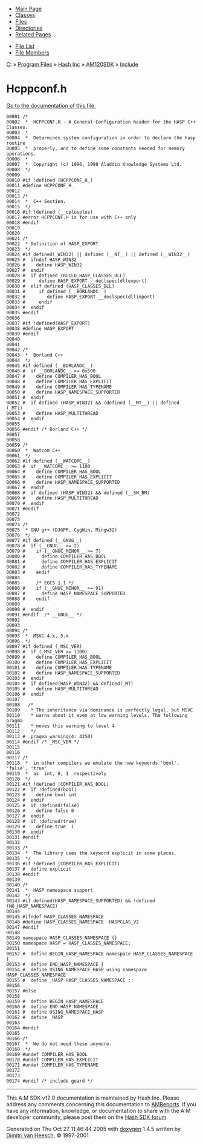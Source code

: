 <div class="tabs">

- [Main Page](index.md)
- [Classes](annotated.md)
- <span id="current">[Files](files.md)</span>
- [Directories](dirs.md)
- [Related Pages](pages.md)

</div>

<div class="tabs">

- [File List](files.md)
- [File Members](globals.md)

</div>

<div class="nav">

<a href="dir_C_3A_2F.md" class="el">C:</a> » <a href="dir_C_3A_2FProgram_20Files_2F.md" class="el">Program Files</a> » <a href="dir_C_3A_2FProgram_20Files_2FHash_20Inc_2F.md" class="el">Hash Inc</a> » <a href="dir_C_3A_2FProgram_20Files_2FHash_20Inc_2FAM120SDK_2F.md" class="el">AM120SDK</a> » <a href="dir_C_3A_2FProgram_20Files_2FHash_20Inc_2FAM120SDK_2FInclude_2F.md" class="el">Include</a>

</div>

# Hcppconf.h

[Go to the documentation of this file.](Hcppconf_8h.md)

<div class="fragment">

``` fragment
00001 /*
00002  *  HCPPCONF.H - A General Configuration header for the HASP C++ Classes.
00003  *
00004  *  Determines system configuration in order to declare the hasp routine
00005  *  properly, and to define some constants needed for memory operations.
00006  *
00007  *  Copyright (c) 1996, 1998 Aladdin Knowledge Systems Ltd.
00008  */
00009 
00010 #if !defined (HCPPCONF_H_)
00011 #define HCPPCONF_H_
00012 
00013 /*
00014  *  C++ Section.
00015  */
00016 #if !defined (__cplusplus)
00017 #error HCPPCONF.H is for use with C++ only
00018 #endif
00019 
00020 
00021 /*
00022  * Definition of HASP_EXPORT
00023  */
00024 #if defined(_WIN32) || defined (__NT__) || defined (__WIN32__)
00025 #  ifndef HASP_WIN32
00026 #    define HASP_WIN32
00027 #  endif
00028 #  if defined (BUILD_HASP_CLASSES_DLL)
00029 #     define HASP_EXPORT __declspec(dllexport)
00030 #  elif defined (HASP_CLASSES_DLL)
00031 #     if defined (__BORLANDC__)
00032 #        define HASP_EXPORT __declspec(dllimport)
00033 #     endif
00034 #  endif
00035 #endif
00036 
00037 #if !defined(HASP_EXPORT)
00038 #define HASP_EXPORT
00039 #endif
00040 
00041 
00042 /*
00043  *  Borland C++
00044  */
00045 #if defined (__BORLANDC__)
00046 #  if __BORLANDC__ >= 0x500
00047 #    define COMPILER_HAS_BOOL
00048 #    define COMPILER_HAS_EXPLICIT
00049 #    define COMPILER_HAS_TYPENAME
00050 #    define HASP_NAMESPACE_SUPPORTED
00051 #  endif
00052 #  if defined (HASP_WIN32) && (defined (__MT__) || defined (_MT))
00053 #    define HASP_MULTITHREAD
00054 #  endif
00055 
00056 #endif /* Borland C++ */
00057 
00058 
00059 /*
00060  *  Watcom C++
00061  */
00062 #if defined (__WATCOMC__)
00063 #  if __WATCOMC__ >= 1100
00064 #    define COMPILER_HAS_BOOL
00065 #    define COMPILER_HAS_EXPLICIT
00066 #    define HASP_NAMESPACE_SUPPORTED
00067 #  endif
00068 #  if defined (HASP_WIN32) && defined (__SW_BM)
00069 #    define HASP_MULTITHREAD
00070 #  endif
00071 #endif
00072 
00073 
00074 /*
00075  * GNU g++ (DJGPP, CygWin, Mingw32)
00076  */
00077 #if defined (__GNUG__)
00078 #  if (__GNUG__ >= 2)
00079 #    if (__GNUC_MINOR__ >= 7)
00080 #      define COMPILER_HAS_BOOL
00081 #      define COMPILER_HAS_EXPLICIT
00082 #      define COMPILER_HAS_TYPENAME
00083 #    endif
00084 
00085      /* EGCS 1.1 */ 
00086 #    if (__GNUC_MINOR__ >= 91)
00087 #      define HASP_NAMESPACE_SUPPORTED
00088 #    endif
00089 
00090 #  endif
00091 #endif  /* __GNUG__ */
00092 
00093 
00094 /*
00095  *  MSVC 4.x, 5.x
00096  */
00097 #if defined (_MSC_VER)
00098 #  if (_MSC_VER >= 1100)
00099 #    define COMPILER_HAS_BOOL
00100 #    define COMPILER_HAS_EXPLICIT
00101 #    define COMPILER_HAS_TYPENAME
00102 #    define HASP_NAMESPACE_SUPPORTED
00103 #  endif
00104 #  if defined(HASP_WIN32) && defined(_MT)
00105 #    define HASP_MULTITHREAD
00106 #  endif
00107 
00108   /*
00109    * The inheritance via dominance is perfectly legal, but MSVC
00110    * warns about it even at low warning levels. The following pragma
00111    * moves this warning to level 4
00112    */
00113 #  pragma warning(4: 4250)
00114 #endif /* _MSC_VER */
00115 
00116 
00117 /*
00118  *  in other compilers we emulate the new keywords 'bool', 'false', 'true'
00119  *  as  int, 0, 1  respectively
00120  */
00121 #if !defined (COMPILER_HAS_BOOL)
00122 #  if !defined(bool)
00123 #    define bool int
00124 #  endif
00125 #  if !defined(false)
00126 #    define false 0
00127 #  endif
00128 #  if !defined(true)
00129 #    define true  1
00130 #  endif
00131 #endif
00132 
00133 /*
00134  *  The library uses the keyword explicit in some places.
00135  */
00136 #if !defined (COMPILER_HAS_EXPLICIT)
00137 #  define explicit
00138 #endif
00139 
00140 /*
00141  *  HASP namespace support
00142  */
00143 #if defined(HASP_NAMESPACE_SUPPORTED) && !defined (NO_HASP_NAMESPACE)
00144 
00145 #ifndef HASP_CLASSES_NAMESPACE
00146 #define HASP_CLASSES_NAMESPACE  HASPCLAS_V2
00147 #endif
00148 
00149 namespace HASP_CLASSES_NAMESPACE {}
00150 namespace HASP = HASP_CLASSES_NAMESPACE;
00151 
00152 #  define BEGIN_HASP_NAMESPACE namespace HASP_CLASSES_NAMESPACE {
00153 #  define END_HASP_NAMESPACE }
00154 #  define USING_NAMESPACE_HASP using namespace HASP_CLASSES_NAMESPACE
00155 #  define _HASP HASP_CLASSES_NAMESPACE ::
00156 
00157 #else
00158 
00159 #  define BEGIN_HASP_NAMESPACE
00160 #  define END_HASP_NAMESPACE
00161 #  define USING_NAMESPACE_HASP
00162 #  define _HASP
00163 
00164 #endif
00165 
00166 /*
00167  *  We do not need these anymore.
00168  */
00169 #undef COMPILER_HAS_BOOL
00170 #undef COMPILER_HAS_EXPLICIT
00171 #undef COMPILER_HAS_TYPENAME
00172 
00173 
00174 #endif /* include guard */
```

</div>

------------------------------------------------------------------------

<span class="small">This A:M SDK v12.0 documentation is maintained by Hash Inc. Please address any comments concerning this documentation to [AMReports](http://www.hash.com/reports). If you have any information, knowledge, or documentation to share with the A:M developer community, please post them on the [Hash SDK forum](http://www.hash.com/forums/index.php?showforum=11).</span>

Generated on Thu Oct 27 11:46:44 2005 with [<span class="image placeholder" original-image-src="doxygen.png" original-image-title="" height="45" width="100" align="middle" border="0">doxygen</span>](http://www.doxygen.org/index.html) 1.4.5 written by [Dimitri van Heesch](mailto:dimitri@stack.nl), © 1997-2001
